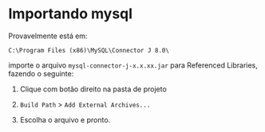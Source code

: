 # Importando mysql

Provavelmente está em:

```
C:\Program Files (x86)\MySQL\Connector J 8.0\
``` 

importe o arquivo `mysql-connector-j-x.x.xx.jar` para Referenced Libraries, fazendo o seguinte:

1. Clique com botão direito na pasta de projeto

2. `Build Path` > `Add External Archives...`

3. Escolha o arquivo e pronto.

